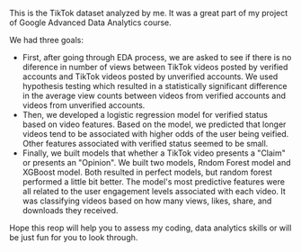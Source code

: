 This is the TikTok dataset analyzed by me. It was a great part of my project of Google Advanced Data Analytics course.

We had three goals:

- First, after going through EDA process, we are asked to see if there is no diference in number of views between TikTok videos posted by verified accounts and TikTok videos posted by unverified accounts. We used hypothesis testing which resulted in a statistically significant difference in the average view counts between videos from verified accounts and videos from unverified accounts.
- Then, we developed a logistic regression model for verified status based on video features. Based on the model, we predicted that longer videos tend to be associated with higher odds of the user being veified. Other features associated with verified status seemed to be small.
- Finally, we built models that whether a TikTok video presents a "Claim" or presents an "Opinion". We built two models, Rndom Forest model and XGBoost model. Both resulted in perfect models, but random forest performed a little bit better. The model's most predictive features were all related to the user engagement levels associated with each video. It was classifying videos based on how many views, likes, share, and downloads they received.

Hope this reop will help you to assess my coding, data analytics skills or will be just fun for you to look through. 
